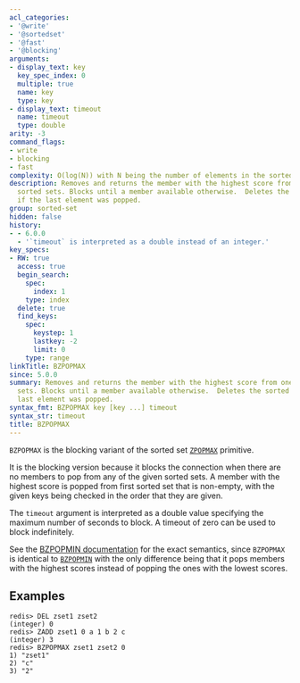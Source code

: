 ```yaml
---
acl_categories:
- '@write'
- '@sortedset'
- '@fast'
- '@blocking'
arguments:
- display_text: key
  key_spec_index: 0
  multiple: true
  name: key
  type: key
- display_text: timeout
  name: timeout
  type: double
arity: -3
command_flags:
- write
- blocking
- fast
complexity: O(log(N)) with N being the number of elements in the sorted set.
description: Removes and returns the member with the highest score from one or more
  sorted sets. Blocks until a member available otherwise.  Deletes the sorted set
  if the last element was popped.
group: sorted-set
hidden: false
history:
- - 6.0.0
  - '`timeout` is interpreted as a double instead of an integer.'
key_specs:
- RW: true
  access: true
  begin_search:
    spec:
      index: 1
    type: index
  delete: true
  find_keys:
    spec:
      keystep: 1
      lastkey: -2
      limit: 0
    type: range
linkTitle: BZPOPMAX
since: 5.0.0
summary: Removes and returns the member with the highest score from one or more sorted
  sets. Blocks until a member available otherwise.  Deletes the sorted set if the
  last element was popped.
syntax_fmt: BZPOPMAX key [key ...] timeout
syntax_str: timeout
title: BZPOPMAX
---
```

`BZPOPMAX` is the blocking variant of the sorted set [`ZPOPMAX`](/commands/zpopmax) primitive.

It is the blocking version because it blocks the connection when there are no
members to pop from any of the given sorted sets.
A member with the highest score is popped from first sorted set that is
non-empty, with the given keys being checked in the order that they are given.

The `timeout` argument is interpreted as a double value specifying the maximum
number of seconds to block. A timeout of zero can be used to block indefinitely.

See the [BZPOPMIN documentation][cb] for the exact semantics, since `BZPOPMAX`
is identical to [`BZPOPMIN`](/commands/bzpopmin) with the only difference being that it pops members
with the highest scores instead of popping the ones with the lowest scores.

[cb]: /commands/bzpopmin

## Examples

```
redis> DEL zset1 zset2
(integer) 0
redis> ZADD zset1 0 a 1 b 2 c
(integer) 3
redis> BZPOPMAX zset1 zset2 0
1) "zset1"
2) "c"
3) "2"
```
